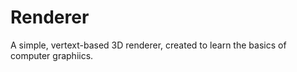 # Renderer

A simple, vertext-based 3D renderer, created to learn the basics of computer graphiics.

